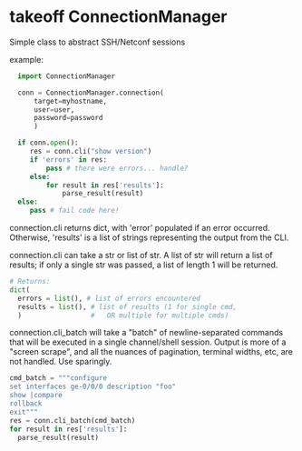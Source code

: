 # takeoff ConnectionManager

Simple class to abstract SSH/Netconf sessions


example:


```python
  import ConnectionManager

  conn = ConnectionManager.connection(
      target=myhostname,
      user=user,
      password=password
      )

  if conn.open():
     res = conn.cli("show version")
     if 'errors' in res:
         pass # there were errors... handle?
     else:
         for result in res['results']:
             parse_result(result)
  else:
     pass # fail code here!
```

connection.cli returns dict, with 'error' populated if an error occurred.  Otherwise, 'results' is a list of strings representing the output from the CLI.   

connection.cli can take a str or list of str.  A list of str will return a list of results; if only a single str was passed, a list of length 1 will be returned.

```python
# Returns:
dict(
  errors = list(), # list of errors encountered
  results = list(), # list of results (1 for single cmd,
  )                 #   OR multiple for multiple cmds)

```

connection.cli_batch will take a "batch" of newline-separated commands that will be executed in a single channel/shell session.   Output is more of a "screen scrape", and all the nuances of pagination, terminal widths, etc, are not handled.   Use sparingly.

```python
cmd_batch = """configure
set interfaces ge-0/0/0 description "foo"
show |compare
rollback
exit"""
res = conn.cli_batch(cmd_batch)
for result in res['results']:
  parse_result(result)

```
